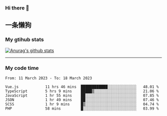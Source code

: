 ### Hi there 👋

## 一条懒狗
<!--
**kiss-me-quickly/kiss-me-quickly** is a ✨ _special_ ✨ repository because its `README.md` (this file) appears on your GitHub profile.

Here are some ideas to get you started:

- 🔭 I’m currently working on ...
- 🌱 I’m currently learning ...
- 👯 I’m looking to collaborate on ...
- 🤔 I’m looking for help with ...
- 💬 Ask me about ...
- 📫 How to reach me: ...
- 😄 Pronouns: ...
- ⚡ Fun fact: ...
-->


### My gtihub stats

[![Anurag's github stats](https://github-readme-stats.vercel.app/api?username=kiss-me-quickly)](https://github.com/anuraghazra/github-readme-stats)

***

### My code time

<!--START_SECTION:waka-->

```text
From: 11 March 2023 - To: 18 March 2023

Vue.js            11 hrs 46 mins  ████████████░░░░░░░░░░░░░   48.01 %
TypeScript        5 hrs 9 mins    █████▒░░░░░░░░░░░░░░░░░░░   21.06 %
JavaScript        1 hr 55 mins    ██░░░░░░░░░░░░░░░░░░░░░░░   07.85 %
JSON              1 hr 49 mins    ██░░░░░░░░░░░░░░░░░░░░░░░   07.46 %
SCSS              1 hr 9 mins     █▒░░░░░░░░░░░░░░░░░░░░░░░   04.74 %
PHP               58 mins         █░░░░░░░░░░░░░░░░░░░░░░░░   03.99 %
```

<!--END_SECTION:waka-->
